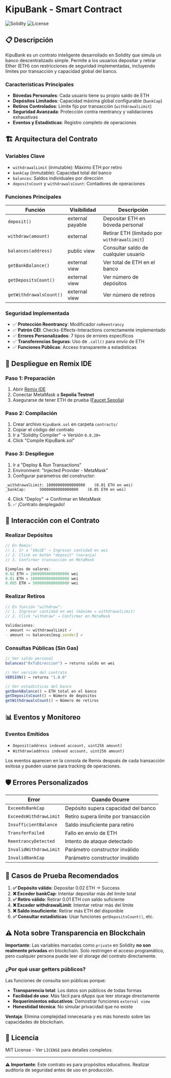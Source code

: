 # KipuBank - Smart Contract

![Solidity](https://img.shields.io/badge/Solidity-^0.8.20-blue)
![License](https://img.shields.io/badge/License-MIT-green)

## 📋 Descripción

KipuBank es un contrato inteligente desarrollado en Solidity que simula un banco descentralizado simple. Permite a los usuarios depositar y retirar Ether (ETH) con restricciones de seguridad implementadas, incluyendo límites por transacción y capacidad global del banco.

### Características Principales

- **Bóvedas Personales**: Cada usuario tiene su propio saldo de ETH
- **Depósitos Limitados**: Capacidad máxima global configurable (`bankCap`)
- **Retiros Controlados**: Límite fijo por transacción (`withdrawalLimit`)
- **Seguridad Avanzada**: Protección contra reentrancy y validaciones exhaustivas
- **Eventos y Estadísticas**: Registro completo de operaciones

## 🏗️ Arquitectura del Contrato

### Variables Clave
- `withdrawalLimit` (inmutable): Máximo ETH por retiro
- `bankCap` (inmutable): Capacidad total del banco
- `balances`: Saldos individuales por dirección
- `depositsCount` y `withdrawalsCount`: Contadores de operaciones

### Funciones Principales

| Función | Visibilidad | Descripción |
|---------|------------|-------------|
| `deposit()` | external payable | Depositar ETH en bóveda personal |
| `withdraw(amount)` | external | Retirar ETH (limitado por `withdrawalLimit`) |
| `balances(address)` | public view | Consultar saldo de cualquier usuario |
| `getBankBalance()` | external view | Ver total de ETH en el banco |
| `getDepositsCount()` | external view | Ver número de depósitos |
| `getWithdrawalsCount()` | external view | Ver número de retiros |

### Seguridad Implementada
- ✅ **Protección Reentrancy**: Modificador `noReentrancy`
- ✅ **Patrón CEI**: Checks-Effects-Interactions correctamente implementado
- ✅ **Errores Personalizados**: 7 tipos de errores específicos
- ✅ **Transferencias Seguras**: Uso de `.call()` para envío de ETH
- ✅ **Funciones Públicas**: Acceso transparente a estadísticas

## 🚀 Despliegue en Remix IDE

### Paso 1: Preparación
1. Abrir [Remix IDE](https://remix.ethereum.org)
2. Conectar MetaMask a **Sepolia Testnet**
3. Asegurarse de tener ETH de prueba ([Faucet Sepolia](https://cloud.google.com/application/web3/faucet/ethereum/sepolia))

### Paso 2: Compilación
1. Crear archivo `KipuBank.sol` en carpeta `contracts/`
2. Copiar el código del contrato
3. Ir a "Solidity Compiler" → Versión `0.8.20+`
4. Click "Compile KipuBank.sol"

### Paso 3: Despliegue
1. Ir a "Deploy & Run Transactions"
2. Environment: "Injected Provider - MetaMask"
3. Configurar parámetros del constructor:

```
_withdrawalLimit: 10000000000000000    (0.01 ETH en wei)
_bankCap:      50000000000000000    (0.05 ETH en wei)
```

4. Click "Deploy" → Confirmar en MetaMask
5. ✅ ¡Contrato desplegado!

## 🔧 Interacción con el Contrato

### Realizar Depósitos
```javascript
// En Remix:
// 1. Ir a "VALUE" → Ingresar cantidad en wei
// 2. Click en botón "deposit" (naranja)
// 3. Confirmar transacción en MetaMask

Ejemplos de valores:
0.02 ETH = 20000000000000000 wei
0.01 ETH = 10000000000000000 wei
0.005 ETH = 5000000000000000 wei
```

### Realizar Retiros
```javascript
// En función "withdraw":
// 1. Ingresar cantidad en wei (máximo = withdrawalLimit)
// 2. Click "withdraw" → Confirmar en MetaMask

Validaciones:
- amount <= withdrawalLimit ✓
- amount <= balances[msg.sender] ✓
```

### Consultas Públicas (Sin Gas)
```javascript
// Ver saldo personal
balances("0xTuDireccion") → returns saldo en wei

// Ver versión del contrato
VERSION() → returns "1.0.0"

// Ver estadísticas del banco
getBankBalance() → ETH total en el banco
getDepositsCount() → Número de depósitos
getWithdrawalsCount() → Número de retiros
```

## 📊 Eventos y Monitoreo

### Eventos Emitidos
- `Deposit(address indexed account, uint256 amount)`
- `Withdraw(address indexed account, uint256 amount)`

Los eventos aparecen en la consola de Remix después de cada transacción exitosa y pueden usarse para tracking de operaciones.

## 🛡️ Errores Personalizados

| Error | Cuando Ocurre |
|-------|---------------|
| `ExceedsBankCap` | Depósito supera capacidad del banco |
| `ExceedsWithdrawLimit` | Retiro supera límite por transacción |
| `InsufficientBalance` | Saldo insuficiente para retiro |
| `TransferFailed` | Fallo en envío de ETH |
| `ReentrancyDetected` | Intento de ataque detectado |
| `InvalidWithdrawLimit` | Parámetro constructor inválido |
| `InvalidBankCap` | Parámetro constructor inválido |

## 🧪 Casos de Prueba Recomendados

1. **✅ Depósito válido**: Depositar 0.02 ETH → Success
2. **❌ Exceder bankCap**: Intentar depositar más del límite total
3. **✅ Retiro válido**: Retirar 0.01 ETH con saldo suficiente
4. **❌ Exceder withdrawalLimit**: Intentar retirar más del límite
5. **❌ Saldo insuficiente**: Retirar más ETH del disponible
6. **✅ Consultar estadísticas**: Usar funciones `getDepositsCount()`, etc.

## ⚠️ Nota sobre Transparencia en Blockchain

**Importante**: Las variables marcadas como `private` en Solidity **no son realmente privadas** en blockchain. Solo restringen el acceso programático, pero cualquier persona puede leer el storage del contrato directamente.

### ¿Por qué usar getters públicos?
Las funciones de consulta son públicas porque:
- **Transparencia total**: Los datos son públicos de todas formas
- **Facilidad de uso**: Más fácil para dApps que leer storage directamente
- **Requerimientos educativos**: Demostrar funciones `external view`
- **Honestidad técnica**: No simular privacidad que no existe

**Ventaja**: Elimina complejidad innecesaria y es más honesto sobre las capacidades de blockchain.

## 📄 Licencia

MIT License - Ver `LICENSE` para detalles completos.

---

**⚠️ Importante**: Este contrato es para propósitos educativos. Realizar auditoría de seguridad antes de uso en producción.
